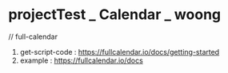 # projectTest _ Calendar _ woong

// full-calendar
1. get-script-code : https://fullcalendar.io/docs/getting-started
2. example : https://fullcalendar.io/docs
